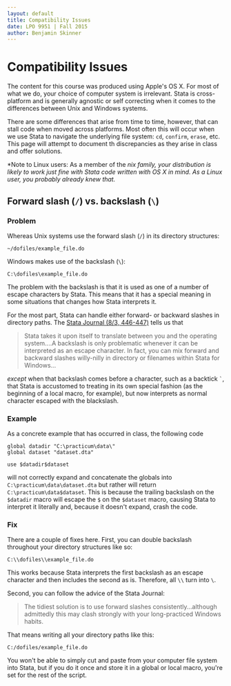 ```yaml
---
layout: default
title: Compatibility Issues
date: LPO 9951 | Fall 2015
author: Benjamin Skinner
---
```


# Compatibility Issues

The content for this course was produced using Apple's OS X. For most of what
we do, your choice of computer system is irrelevant. Stata is
cross-platform and is generally agnostic or self correcting when it
comes to the differences between Unix and Windows systems.

There are some differences that arise from time to time, however, that
can stall code when moved across platforms. Most often this will occur
when we use Stata to navigate the underlying file system: `cd`,
`confirm`, `erase`, etc.  This page will attempt to document th
discrepancies as they arise in class and offer solutions.

*Note to Linux users: As a member of the *nix family, your
distribution is likely to work just fine with Stata code written with
OS X in mind. As a Linux user, you probably already knew that.*

## Forward slash (`/`) vs. backslash (`\`)

### Problem

Whereas Unix systems use the forward slash (`/`) in its directory
structures:

```
~/dofiles/example_file.do
```

Windows makes use of the backslash (`\`):

```
C:\dofiles\example_file.do
```

The problem with the backslash is that it is used as one of a number of
escape characters by Stata. This means that it has a special meaning
in some situations that changes how Stata interprets it.

For the most part, Stata can handle either forward- or backward
slashes in directory paths. The
[Stata Journal (8/3, 446-447)](http://www.stata-journal.com/sjpdf.html?articlenum=pr0042#4)
tells us that

> Stata takes it upon itself to translate between you and the
operating system....A backslash is only problematic whenever it can be
interpreted as an escape character. In fact, you can mix forward and
backward slashes willy-nilly in directory or filenames within Stata
for Windows...

*except* when that backslash comes before a character, such as a
backtick `` ` ``, that Stata is accustomed to treating in its own
special fashion (as the beginning of a local macro, for example), but now
interprets as normal character escaped with the blackslash.

### Example

As a concrete example that has occurred in class, the following code

```
global datadir "C:\practicum\data\"
global dataset "dataset.dta"

use $datadir$dataset
```

will not correctly expand and concatenate the globals into
`C:\practicum\data\dataset.dta` but rather will return
`C:\practicum\data$dataset`. This is because the trailing backslash on
the `$datadir` macro will escape the `$` on the `$dataset` macro,
causing Stata to interpret it literally and, because it doesn't
expand, crash the code.

### Fix

There are a couple of fixes here. First, you can double backslash
throughout your directory structures like so:

```
C:\\dofiles\\example_file.do
```

This works because Stata interprets the first backslash as an escape
character and then includes the second as is. Therefore, all
`\\` turn into `\`.

Second, you can follow the advice of the Stata Journal:

> The tidiest solution is to use forward slashes
consistently...although admittedly this may clash strongly with your
long-practiced Windows habits.

That means writing all your directory paths like this:

```
C:/dofiles/example_file.do
```

You won't be able to simply cut and paste from your computer file
system into Stata, but if you do it once and store it in a global or
local macro, you're set for the rest of the script.


 
